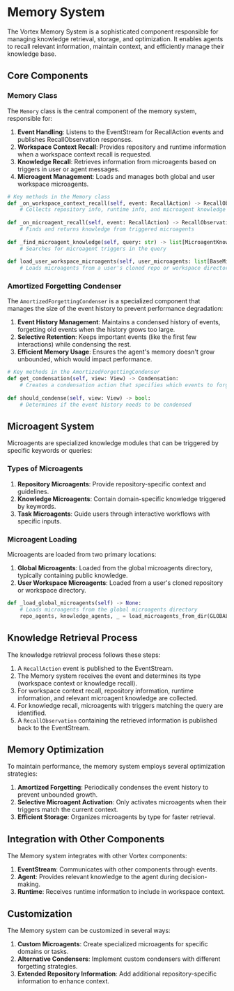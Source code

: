 # Memory System

The Vortex Memory System is a sophisticated component responsible for managing knowledge retrieval, storage, and optimization. It enables agents to recall relevant information, maintain context, and efficiently manage their knowledge base.

## Core Components

### Memory Class

The `Memory` class is the central component of the memory system, responsible for:

1. **Event Handling**: Listens to the EventStream for RecallAction events and publishes RecallObservation responses.
2. **Workspace Context Recall**: Provides repository and runtime information when a workspace context recall is requested.
3. **Knowledge Recall**: Retrieves information from microagents based on triggers in user or agent messages.
4. **Microagent Management**: Loads and manages both global and user workspace microagents.

```python
# Key methods in the Memory class
def _on_workspace_context_recall(self, event: RecallAction) -> RecallObservation | None:
    # Collects repository info, runtime info, and microagent knowledge
    
def _on_microagent_recall(self, event: RecallAction) -> RecallObservation | None:
    # Finds and returns knowledge from triggered microagents
    
def _find_microagent_knowledge(self, query: str) -> list[MicroagentKnowledge]:
    # Searches for microagent triggers in the query
    
def load_user_workspace_microagents(self, user_microagents: list[BaseMicroagent]) -> None:
    # Loads microagents from a user's cloned repo or workspace directory
```

### Amortized Forgetting Condenser

The `AmortizedForgettingCondenser` is a specialized component that manages the size of the event history to prevent performance degradation:

1. **Event History Management**: Maintains a condensed history of events, forgetting old events when the history grows too large.
2. **Selective Retention**: Keeps important events (like the first few interactions) while condensing the rest.
3. **Efficient Memory Usage**: Ensures the agent's memory doesn't grow unbounded, which would impact performance.

```python
# Key methods in the AmortizedForgettingCondenser
def get_condensation(self, view: View) -> Condensation:
    # Creates a condensation action that specifies which events to forget
    
def should_condense(self, view: View) -> bool:
    # Determines if the event history needs to be condensed
```

## Microagent System

Microagents are specialized knowledge modules that can be triggered by specific keywords or queries:

### Types of Microagents

1. **Repository Microagents**: Provide repository-specific context and guidelines.
2. **Knowledge Microagents**: Contain domain-specific knowledge triggered by keywords.
3. **Task Microagents**: Guide users through interactive workflows with specific inputs.

### Microagent Loading

Microagents are loaded from two primary locations:

1. **Global Microagents**: Loaded from the global microagents directory, typically containing public knowledge.
2. **User Workspace Microagents**: Loaded from a user's cloned repository or workspace directory.

```python
def _load_global_microagents(self) -> None:
    # Loads microagents from the global microagents directory
    repo_agents, knowledge_agents, _ = load_microagents_from_dir(GLOBAL_MICROAGENTS_DIR)
```

## Knowledge Retrieval Process

The knowledge retrieval process follows these steps:

1. A `RecallAction` event is published to the EventStream.
2. The Memory system receives the event and determines its type (workspace context or knowledge recall).
3. For workspace context recall, repository information, runtime information, and relevant microagent knowledge are collected.
4. For knowledge recall, microagents with triggers matching the query are identified.
5. A `RecallObservation` containing the retrieved information is published back to the EventStream.

## Memory Optimization

To maintain performance, the memory system employs several optimization strategies:

1. **Amortized Forgetting**: Periodically condenses the event history to prevent unbounded growth.
2. **Selective Microagent Activation**: Only activates microagents when their triggers match the current context.
3. **Efficient Storage**: Organizes microagents by type for faster retrieval.

## Integration with Other Components

The Memory system integrates with other Vortex components:

1. **EventStream**: Communicates with other components through events.
2. **Agent**: Provides relevant knowledge to the agent during decision-making.
3. **Runtime**: Receives runtime information to include in workspace context.

## Customization

The Memory system can be customized in several ways:

1. **Custom Microagents**: Create specialized microagents for specific domains or tasks.
2. **Alternative Condensers**: Implement custom condensers with different forgetting strategies.
3. **Extended Repository Information**: Add additional repository-specific information to enhance context.